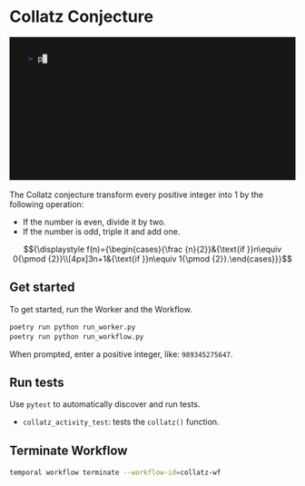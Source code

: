 # Collatz Conjecture

![Demo of the application](demo.gif)

The Collatz conjecture transform every positive integer into 1 by the following operation:

- If the number is even, divide it by two.
- If the number is odd, triple it and add one.

```math
{\displaystyle f(n)={\begin{cases}{\frac {n}{2}}&{\text{if }}n\equiv 0{\pmod {2}}\\[4px]3n+1&{\text{if }}n\equiv 1{\pmod {2}}.\end{cases}}}
```

## Get started

To get started, run the Worker and the Workflow.

```bash
poetry run python run_worker.py
poetry run python run_workflow.py
```

When prompted, enter a positive integer, like: `989345275647`.

## Run tests

Use `pytest` to automatically discover and run tests.

- `collatz_activity_test`: tests the `collatz()` function.

## Terminate Workflow

```bash
temporal workflow terminate --workflow-id=collatz-wf
```
